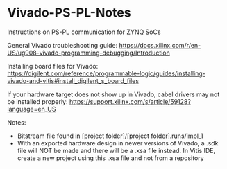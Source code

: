 # Vivado-PS-PL-Notes
Instructions on PS-PL communication for ZYNQ SoCs

General Vivado troubleshooting guide:
https://docs.xilinx.com/r/en-US/ug908-vivado-programming-debugging/Introduction

Installing board files for Vivado:
https://digilent.com/reference/programmable-logic/guides/installing-vivado-and-vitis#install_digilent_s_board_files

If your hardware target does not show up in Vivado, cabel drivers may not be installed properly:
https://support.xilinx.com/s/article/59128?language=en_US

Notes:
- Bitstream file found in [project folder]/[project folder].runs/impl_1
- With an exported hardware design in newer versions of Vivado, a .sdk file will NOT be made and there will be a .xsa file instead. In Vitis IDE, create a new project using this .xsa file and not from a repository
